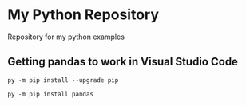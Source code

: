 ﻿# My Python Repository

Repository for my python examples

## Getting pandas to work in Visual Studio Code

`py -m pip install --upgrade pip`

`py -m pip install pandas`
